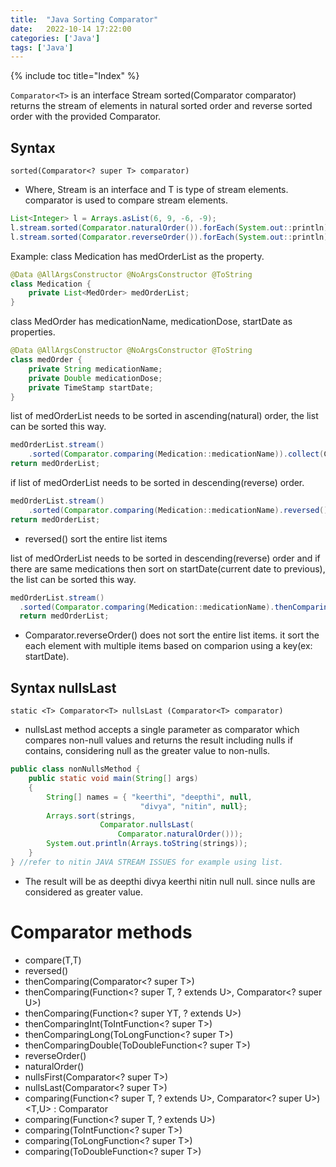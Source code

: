 ```yaml
---
title:  "Java Sorting Comparator"
date:   2022-10-14 17:22:00
categories: ['Java']
tags: ['Java']
---
```


{% include toc title="Index" %}

`Comparator<T>` is an interface
Stream sorted(Comparator comparator) returns the stream of elements in natural sorted order and reverse sorted order with the provided Comparator.

## Syntax
`sorted(Comparator<? super T> comparator)`

* Where, Stream is an interface and T is type of stream elements. comparator is used to compare stream elements.

``` java
List<Integer> l = Arrays.asList(6, 9, -6, -9);
l.stream.sorted(Comparator.naturalOrder()).forEach(System.out::println);
l.stream.sorted(Comparator.reverseOrder()).forEach(System.out::println);
```

Example: class Medication has medOrderList as the property.
```java
@Data @AllArgsConstructor @NoArgsConstructor @ToString
class Medication {
    private List<MedOrder> medOrderList; 
}
```

class MedOrder has medicationName, medicationDose, startDate as properties.
```java
@Data @AllArgsConstructor @NoArgsConstructor @ToString
class medOrder {
    private String medicationName;
    private Double medicationDose;
    private TimeStamp startDate;
}
```

list of medOrderList needs to be sorted in ascending(natural) order, the list can be sorted this way.
```java
medOrderList.stream()
    .sorted(Comparator.comparing(Medication::medicationName)).collect(Collectors.toList());
return medOrderList;
```

if list of medOrderList needs to be sorted in descending(reverse) order.
```java
medOrderList.stream()
    .sorted(Comparator.comparing(Medication::medicationName).reversed()).collect(Collectors.toList()); 
return medOrderList;
```
* reversed() sort the entire list items

list of medOrderList needs to be sorted in descending(reverse) order and if there are same medications then sort on startDate(current date to previous), the list can be sorted this way.
```java
medOrderList.stream()
  .sorted(Comparator.comparing(Medication::medicationName).thenComparing(Medication::startDate, Comparator.reverseOrder()).reversed()).collect(Collectors.toList());
  return medOrderList;
```
* Comparator.reverseOrder() does not sort the entire list items. it sort the each element with multiple items based on comparion using a key(ex: startDate).

## Syntax nullsLast
`static <T> Comparator<T> nullsLast (Comparator<T> comparator)`
* nullsLast method accepts a single parameter as comparator which compares non-null values and returns the result including nulls if contains, considering null as the greater value to non-nulls.

``` java
public class nonNullsMethod {
    public static void main(String[] args)
    {
        String[] names = { "keerthi", "deepthi", null,
                             "divya", "nitin", null};
        Arrays.sort(strings,
                    Comparator.nullsLast(
                        Comparator.naturalOrder()));
        System.out.println(Arrays.toString(strings));
    }
} //refer to nitin JAVA STREAM ISSUES for example using list.
```
* The result will be as deepthi divya keerthi nitin null null. since nulls are considered as greater value.

# Comparator methods

* compare(T,T)
* reversed()
* thenComparing(Comparator<? super T>)
* thenComparing(Function<? super T, ? extends U>, Comparator<? super U>)
* thenComparing(Function<? super YT, ? extends U>)
* thenComparingInt(ToIntFunction<? super T>)
* thenComparingLong(ToLongFunction<? super T>)
* thenComparingDouble(ToDoubleFunction<? super T>)
* reverseOrder()
* naturalOrder()
* nullsFirst(Comparator<? super T>)
* nullsLast(Comparator<? super T>)
* comparing(Function<? super T, ? extends U>, Comparator<? super U>)<T,U> : Comparator<T>
* comparing(Function<? super T, ? extends U>)
* comparing(ToIntFunction<? super T>)
* comparing(ToLongFunction<? super T>)
* comparing(ToDoubleFunction<? super T>)

